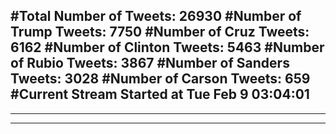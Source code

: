 #Total Number of Tweets: 26930 
#Number of Trump Tweets: 7750
#Number of Cruz Tweets: 6162
#Number of Clinton Tweets: 5463
#Number of Rubio Tweets: 3867
#Number of Sanders Tweets: 3028
#Number of Carson Tweets: 659
#Current Stream Started at Tue Feb  9 03:04:01
---
---
---
